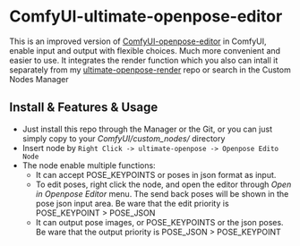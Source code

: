 # ComfyUI-ultimate-openpose-editor

This is an improved version of [ComfyUI-openpose-editor](https://github.com/huchenlei/ComfyUI-openpose-editor) 
in ComfyUI, enable input and output with flexible choices. Much more convenient and easier to use. It integrates the render function which you also can intall it separately from my [ultimate-openpose-render](https://github.com/westNeighbor/ComfyUI-ultimate-openpose-render) repo or search in the Custom Nodes Manager

## Install & Features & Usage

- Just install this repo through the Manager or the Git, or you can just simply copy to your *ComfyUI/custom\_nodes/* directory
- Insert node by `Right Click -> ultimate-openpose -> Openpose Edito Node`
- The node enable multiple functions:
    - It can accept POSE\_KEYPOINTS or poses in json format as input.
    - To edit poses, right click the node, and open the editor through *Open in Openpose Editor* menu. The send back poses will be shown in the pose json input area. Be ware that the edit priority is POSE\_KEYPOINT > POSE\_JSON
    - It can output pose images, or POSE\_KEYPOINTS or the json poses. Be ware that the output priority is POSE\_JSON > POSE\_KEYPOINT
